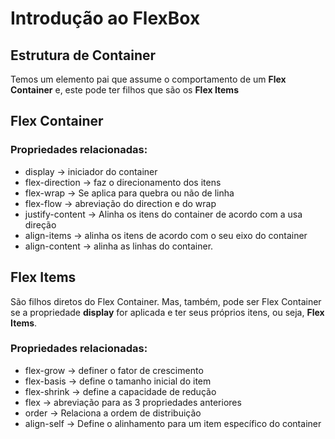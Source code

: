 # Introdução ao FlexBox

## Estrutura de Container

Temos um elemento pai que assume o comportamento de um **Flex Container** e, este pode ter filhos que são os **Flex Items**

## Flex Container

### Propriedades relacionadas:

* display -> iniciador do container
* flex-direction -> faz o direcionamento dos itens
* flex-wrap -> Se aplica para quebra ou não de linha
* flex-flow -> abreviação do direction e do wrap
* justify-content -> Alinha os itens do container de acordo com a usa direção
* align-items -> alinha os itens de acordo com o seu eixo do container 
* align-content -> alinha as linhas do container.

## Flex Items

São filhos diretos do Flex Container. Mas, também, pode ser Flex Container se a propriedade **display** for aplicada e ter seus próprios itens, ou seja, **Flex Items**.

### Propriedades relacionadas:

* flex-grow -> definer o fator de crescimento
* flex-basis -> define o tamanho inicial do item
* flex-shrink -> define a capacidade de redução
* flex -> abreviação para as 3 propriedades anteriores
* order -> Relaciona a ordem de distribuição
* align-self -> Define o alinhamento para um item específico do container

